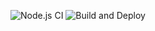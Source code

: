 ![Node.js CI](https://github.com/mateus/journey/workflows/Node.js%20CI/badge.svg)
![Build and Deploy](https://github.com/mateus/journey/workflows/Build%20and%20Deploy/badge.svg)
